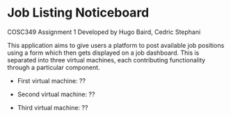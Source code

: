 # Job Listing Noticeboard

COSC349 Assignment 1
Developed by Hugo Baird, Cedric Stephani

This application aims to give users a platform to post available job positions using a form which then gets displayed on a job dashboard. This is separated into three virtual machines, each contributing functionality through a particular component. 

- First virtual machine: ??

- Second virtual machine: ??

- Third virtual machine: ??
